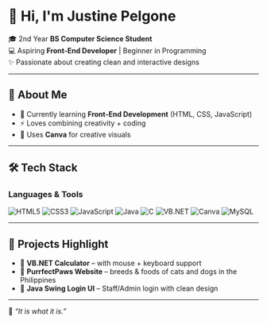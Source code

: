 <!-- Banner -->
# 👋 Hi, I'm Justine Pelgone  

🎓 2nd Year **BS Computer Science Student**  
💻 Aspiring **Front-End Developer** | Beginner in Programming  
✨ Passionate about creating clean and interactive designs  

---

## 🚀 About Me  
- 🌱 Currently learning **Front-End Development** (HTML, CSS, JavaScript)  
- ⚡ Loves combining creativity + coding
- 🎨 Uses **Canva** for creative visuals
---

## 🛠️ Tech Stack  
### Languages & Tools  
![HTML5](https://img.shields.io/badge/HTML5-E34F26?style=for-the-badge&logo=html5&logoColor=white)  ![CSS3](https://img.shields.io/badge/CSS3-1572B6?style=for-the-badge&logo=css3&logoColor=white)  ![JavaScript](https://img.shields.io/badge/JavaScript-F7DF1E?style=for-the-badge&logo=javascript&logoColor=black)  ![Java](https://img.shields.io/badge/Java-ED8B00?style=for-the-badge&logo=java&logoColor=white)  ![C](https://img.shields.io/badge/C-00599C?style=for-the-badge&logo=c&logoColor=white)  ![VB.NET](https://img.shields.io/badge/VB.NET-68217A?style=for-the-badge&logo=dotnet&logoColor=white) ![Canva](https://img.shields.io/badge/Canva-00C4CC?style=for-the-badge&logo=canva&logoColor=white) ![MySQL](https://img.shields.io/badge/MySQL-4479A1?style=for-the-badge&logo=mysql&logoColor=white)

---

## 📌 Projects Highlight  
- 🔢 **VB.NET Calculator** – with mouse + keyboard support  
- 🐶 **PurrfectPaws Website** – breeds & foods of cats and dogs in the Philippines  
- 🔐 **Java Swing Login UI** – Staff/Admin login with clean design  

---

💬 *“It is what it is.”*  

